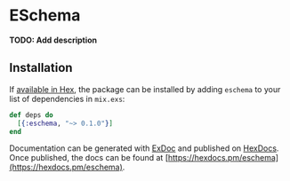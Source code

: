 # ESchema

**TODO: Add description**

## Installation

If [available in Hex](https://hex.pm/docs/publish), the package can be installed
by adding `eschema` to your list of dependencies in `mix.exs`:

```elixir
def deps do
  [{:eschema, "~> 0.1.0"}]
end
```

Documentation can be generated with [ExDoc](https://github.com/elixir-lang/ex_doc)
and published on [HexDocs](https://hexdocs.pm). Once published, the docs can
be found at [https://hexdocs.pm/eschema](https://hexdocs.pm/eschema).

